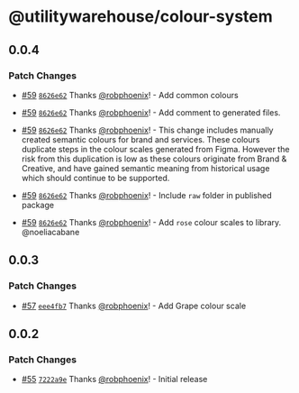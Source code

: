 # @utilitywarehouse/colour-system

## 0.0.4

### Patch Changes

- [#59](https://github.com/utilitywarehouse/design-systems/pull/59) [`8626e62`](https://github.com/utilitywarehouse/design-systems/commit/8626e627b423659481a59c4c56a2310cdd10bb9f) Thanks [@robphoenix](https://github.com/robphoenix)! - Add common colours

- [#59](https://github.com/utilitywarehouse/design-systems/pull/59) [`8626e62`](https://github.com/utilitywarehouse/design-systems/commit/8626e627b423659481a59c4c56a2310cdd10bb9f) Thanks [@robphoenix](https://github.com/robphoenix)! - Add comment to generated files.

- [#59](https://github.com/utilitywarehouse/design-systems/pull/59) [`8626e62`](https://github.com/utilitywarehouse/design-systems/commit/8626e627b423659481a59c4c56a2310cdd10bb9f) Thanks [@robphoenix](https://github.com/robphoenix)! - This change includes manually created semantic colours for brand and services. These colours duplicate steps in the colour scales generated from Figma. However the risk from this duplication is low as these colours originate from Brand & Creative, and have gained semantic meaning from historical usage which should continue to be supported.

- [#59](https://github.com/utilitywarehouse/design-systems/pull/59) [`8626e62`](https://github.com/utilitywarehouse/design-systems/commit/8626e627b423659481a59c4c56a2310cdd10bb9f) Thanks [@robphoenix](https://github.com/robphoenix)! - Include `raw` folder in published package

- [#59](https://github.com/utilitywarehouse/design-systems/pull/59) [`8626e62`](https://github.com/utilitywarehouse/design-systems/commit/8626e627b423659481a59c4c56a2310cdd10bb9f) Thanks [@robphoenix](https://github.com/robphoenix)! - Add `rose` colour scales to library. @noeliacabane

## 0.0.3

### Patch Changes

- [#57](https://github.com/utilitywarehouse/design-systems/pull/57) [`eee4fb7`](https://github.com/utilitywarehouse/design-systems/commit/eee4fb743cfa077a1a62dbe39a368c3f09289af1) Thanks [@robphoenix](https://github.com/robphoenix)! - Add Grape colour scale

## 0.0.2

### Patch Changes

- [#55](https://github.com/utilitywarehouse/design-systems/pull/55) [`7222a9e`](https://github.com/utilitywarehouse/design-systems/commit/7222a9e4ad9c40d85b5e4024f1b78c7b3e029283) Thanks [@robphoenix](https://github.com/robphoenix)! - Initial release
